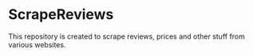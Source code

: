 # ScrapeReviews
This repository is created to scrape reviews, prices and other stuff from various websites.
